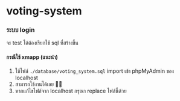 # voting-system

### ระบบ login
จะ test ได้ต้องเรียกใช้ sql ที่สร้างขึ้น

#### กรณีใช้ xmapp (แนะนำ)
1. ใช้ไฟล์ ```./database/voting_system.sql``` import เข้า phpMyAdmin ของ localhost
2. สามารถใช้งานได้เลย 👌🏼 
3. หากแก้ไขไฟล์จาก localhost กรุณา replace ไฟล์นี้ด้วย